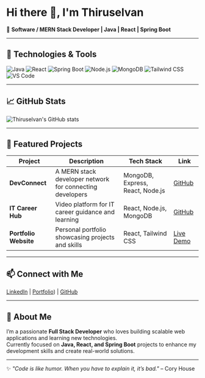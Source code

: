 # Hi there 👋, I'm Thiruselvan  

🚀 **Software / MERN Stack Developer | Java | React | Spring Boot**  

---

## 🔧 Technologies & Tools
![Java](https://img.shields.io/badge/Code-Java-blue?logo=java)
![React](https://img.shields.io/badge/Frontend-React-blue?logo=react)
![Spring Boot](https://img.shields.io/badge/Backend-SpringBoot-green?logo=springboot)
![Node.js](https://img.shields.io/badge/Backend-Node.js-brightgreen?logo=node.js)
![MongoDB](https://img.shields.io/badge/Database-MongoDB-green?logo=mongodb)
![Tailwind CSS](https://img.shields.io/badge/CSS-Tailwind-blue?logo=tailwindcss)
![VS Code](https://img.shields.io/badge/IDE-VS%20Code-blue?logo=visual-studio-code)

---

## 📈 GitHub Stats
![Thiruselvan's GitHub stats](https://github-readme-stats.vercel.app/api?username=Thiruselvan123&show_icons=true&theme=radical)

---

## 🌟 Featured Projects
| Project | Description | Tech Stack | Link |
|---------|-------------|------------|------|
| **DevConnect** | A MERN stack developer network for connecting developers | MongoDB, Express, React, Node.js | [GitHub](https://github.com/Thiruselvan123/devconnect) |
| **IT Career Hub** | Video platform for IT career guidance and learning | React, Node.js, MongoDB | [GitHub](https://github.com/Thiruselvan123/it-career-hub) |
| **Portfolio Website** | Personal portfolio showcasing projects and skills | React, Tailwind CSS | [Live Demo](https://thiruselvan-portfolio.vercel.app) |

---

## 📫 Connect with Me
[LinkedIn](https://www.linkedin.com/in/thiruselvan-e) | [Portfolio](https://thiruselvan.netlify.app/)) | [GitHub](https://github.com/Thiruselvan123)  
 
---

## 💬 About Me
I’m a passionate **Full Stack Developer** who loves building scalable web applications and learning new technologies.  
Currently focused on **Java, React, and Spring Boot** projects to enhance my development skills and create real-world solutions.  

---

✨ _"Code is like humor. When you have to explain it, it’s bad."_ – Cory House
